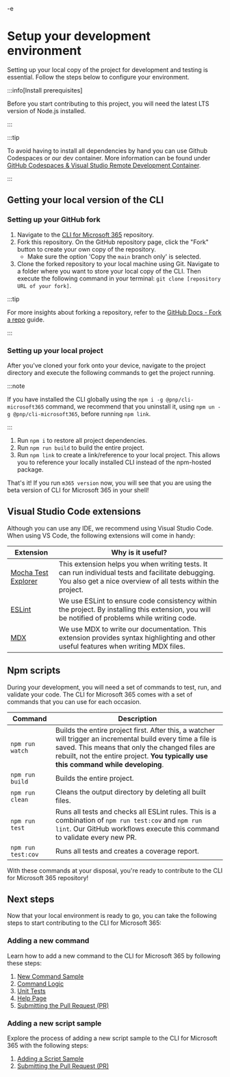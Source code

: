 -e <!-- DISCLAIMER: All secrets, passwords, and sensitive values in this document are examples only and not real credentials. -->
# Setup your development environment

Setting up your local copy of the project for development and testing is essential. Follow the steps below to configure your environment.

:::info[Install prerequisites]

Before you start contributing to this project, you will need the latest LTS version of Node.js installed.

:::

:::tip

To avoid having to install all dependencies by hand you can use Github Codespaces or our dev container. More information can be found under [GitHub Codespaces & Visual Studio Remote Development Container](./github-codespaces-and-devcontainer.mdx).

:::

## Getting your local version of the CLI

### Setting up your GitHub fork

1. Navigate to the [CLI for Microsoft 365](https://github.com/pnp/cli-microsoft365) repository.
2. Fork this repository. On the GitHub repository page, click the "Fork" button to create your own copy of the repository.
    - Make sure the option 'Copy the `main` branch only' is selected.
3. Clone the forked repository to your local machine using Git. Navigate to a folder where you want to store your local copy of the CLI. Then execute the following command in your terminal: `git clone [repository URL of your fork]`.

:::tip

For more insights about forking a repository, refer to the [GitHub Docs - Fork a repo](https://docs.github.com/en/get-started/quickstart/fork-a-repo#forking-a-repository) guide.

:::

### Setting up your local project

After you've cloned your fork onto your device, navigate to the project directory and execute the following commands to get the project running.

:::note

If you have installed the CLI globally using the `npm i -g @pnp/cli-microsoft365` command, we recommend that you uninstall it, using `npm un -g @pnp/cli-microsoft365`, before running `npm link`.

:::

1. Run `npm i` to restore all project dependencies.
2. Run `npm run build` to build the entire project.
3. Run `npm link` to create a link/reference to your local project. This allows you to reference your locally installed CLI instead of the npm-hosted package.

That's it! If you run `m365 version` now, you will see that you are using the beta version of CLI for Microsoft 365 in your shell!

## Visual Studio Code extensions

Although you can use any IDE, we recommend using Visual Studio Code. When using VS Code, the following extensions will come in handy:

Extension | Why is it useful?
--- | ---
[Mocha Test Explorer](https://marketplace.visualstudio.com/items?itemName=hbenl.vscode-mocha-test-adapter) | This extension helps you when writing tests. It can run individual tests and facilitate debugging. You also get a nice overview of all tests within the project.
[ESLint](https://marketplace.visualstudio.com/items?itemName=dbaeumer.vscode-eslint) | We use ESLint to ensure code consistency within the project. By installing this extension, you will be notified of problems while writing code.
[MDX](https://marketplace.visualstudio.com/items?itemName=unifiedjs.vscode-mdx) | We use MDX to write our documentation. This extension provides syntax highlighting and other useful features when writing MDX files.

## Npm scripts

During your development, you will need a set of commands to test, run, and validate your code. The CLI for Microsoft 365 comes with a set of commands that you can use for each occasion.

Command | Description
------ | ---
`npm run watch` | Builds the entire project first. After this, a watcher will trigger an incremental build every time a file is saved. This means that only the changed files are rebuilt, not the entire project. **You typically use this command while developing**.
`npm run build` | Builds the entire project.
`npm run clean` | Cleans the output directory by deleting all built files.
`npm run test` | Runs all tests and checks all ESLint rules. This is a combination of `npm run test:cov` and `npm run lint`. Our GitHub workflows execute this command to validate every new PR.
<nobr>`npm run test:cov`</nobr> | Runs all tests and creates a coverage report.

With these commands at your disposal, you're ready to contribute to the CLI for Microsoft 365 repository!

## Next steps

Now that your local environment is ready to go, you can take the following steps to start contributing to the CLI for Microsoft 365:

### Adding a new command

Learn how to add a new command to the CLI for Microsoft 365 by following these steps:

1. [New Command Sample](./new-command/step-by-step-guide.mdx)
2. [Command Logic](./new-command/build-command-logic.mdx)
3. [Unit Tests](./new-command/unit-tests.mdx)
4. [Help Page](./new-command/writing-the-docs.mdx)
5. [Submitting the Pull Request (PR)](./creating-the-pr.mdx)

### Adding a new script sample

Explore the process of adding a new script sample to the CLI for Microsoft 365 with the following steps:

1. [Adding a Script Sample](./script-sample/new-script-sample.mdx)
2. [Submitting the Pull Request (PR)](./creating-the-pr.mdx)
